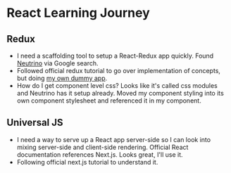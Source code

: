 # React Learning Journey

## Redux

- I need a scaffolding tool to setup a React-Redux app quickly. Found [Neutrino](https://neutrinojs.org/)  via Google search.
- Followed official redux tutorial to go over implementation of concepts, but doing [my own dummy app](https://github.com/CodingFlow/react-redux).
- How do I get component level css? Looks like it's called css modules and Neutrino has it setup already. Moved my component styling into its own component stylesheet and referenced it in my component.

## Universal JS

- I need a way to serve up a React app server-side so I can look into mixing server-side and client-side rendering. Official React documentation references Next.js. Looks great, I'll use it.
- Following official next.js tutorial to understand it.
